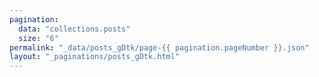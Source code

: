 ```yaml
---
pagination:
  data: "collections.posts"
  size: "6"
permalink: "_data/posts_gDtk/page-{{ pagination.pageNumber }}.json"
layout: "_paginations/posts_gDtk.html"
---
```

